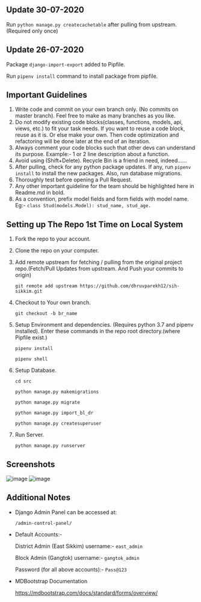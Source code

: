 ## Update 30-07-2020

Run `python manage.py createcachetable` after pulling from upstream. (Required only once)

## Update 26-07-2020

Package `django-import-export` added to Pipfile.

Run `pipenv install` command to install package from pipfile.

## Important Guidelines

1. Write code and commit on your own branch only. (No commits on master branch). Feel free to make as many branches as you like.
2. Do not modify existing code blocks(classes, functions, models, api, views, etc.) to fit your task needs. If you want to reuse a code block, reuse as it is. Or else make your own. Then code optimization and refactoring will be done later at the end of an iteration.
3. Always comment your code blocks such that other devs can understand its purpose. Example:- 1 or 2 line description about a function.
4. Avoid using (Shift+Delete). Recycle Bin is a friend in need, indeed......
5. After pulling, check for any python package updates. If any, run `pipenv install` to install the new packages. Also, run database migrations.
6. Thoroughly test before opening a Pull Request.
7. Any other important guideline for the team should be highlighted here in Readme.md in bold.
8. As a convention, prefix model fields and form fields with model name. 
    Eg:- `class Stud(models.Model):
            stud_name, stud_age.`

## Setting up The Repo 1st Time on Local System

1.  Fork the repo to your account.
2.  Clone the repo on your computer.

3.  Add remote upstream for fetching / pulling from the original project repo.(Fetch/Pull Updates from upstream. And Push your commits to origin)

    `git remote add upstream https://github.com/dhruvparekh12/sih-sikkim.git`

4.  Checkout to Your own branch.

    `git checkout -b br_name`

5.  Setup Environment and dependencies. (Requires python 3.7 and pipenv installed). Enter these commands in the repo root directory.(where Pipfile exist.)

    `pipenv install`

    `pipenv shell`

6.  Setup Database.

    `cd src`
    
    `python manage.py makemigrations`

    `python manage.py migrate`

    `python manage.py import_bl_dr`

    `python manage.py createsuperuser`

7.  Run Server.

    `python manage.py runserver`

## Screenshots
![image](https://github.com/user-attachments/assets/307a646a-834d-4f84-b06c-68fccdf31b6b)
![image](https://github.com/user-attachments/assets/d8b1f238-07e2-494a-82da-625f7d77570c)


## Additional Notes

- Django Admin Panel can be accessed at:

  `/admin-control-panel/`

- Default Accounts:- 

    District Admin (East Sikkim)
    username:- `east_admin`

    Block Admin (Gangtok)
    username:- `gangtok_admin`

    Password (for all above accounts):- `Pass@123`

- MDBootstrap Documentation

    https://mdbootstrap.com/docs/standard/forms/overview/
